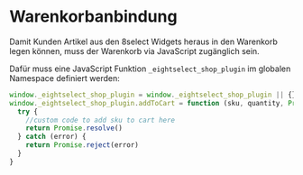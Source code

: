 # Warenkorbanbindung

Damit Kunden Artikel aus den 8select Widgets heraus in den Warenkorb legen können, muss der Warenkorb via JavaScript zugänglich sein.

Dafür muss eine JavaScript Funktion `_eightselect_shop_plugin` im globalen Namespace definiert werden:

```javascript
window._eightselect_shop_plugin = window._eightselect_shop_plugin || {}
window._eightselect_shop_plugin.addToCart = function (sku, quantity, Promise) {
  try {
    //custom code to add sku to cart here
    return Promise.resolve()
  } catch (error) {
    return Promise.reject(error)
  }
}
```



